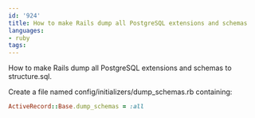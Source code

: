 ```yaml
---
id: '924'
title: How to make Rails dump all PostgreSQL extensions and schemas
languages:
- ruby
tags:
---
```

How to make Rails dump all PostgreSQL extensions and schemas to structure.sql.

Create a file named config/initializers/dump_schemas.rb containing:

```ruby
ActiveRecord::Base.dump_schemas = :all
```
